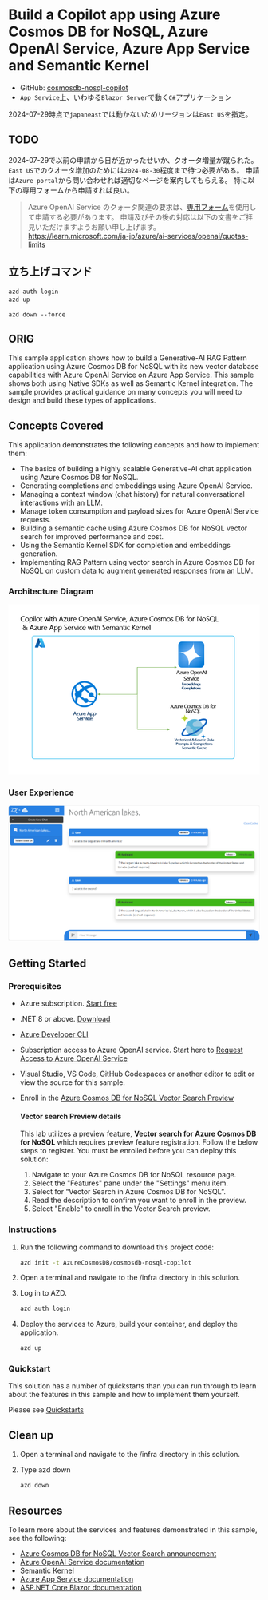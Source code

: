 # Build a Copilot app using Azure Cosmos DB for NoSQL, Azure OpenAI Service, Azure App Service and Semantic Kernel

- GitHub: [cosmosdb-nosql-copilot](https://github.com/AzureCosmosDB/cosmosdb-nosql-copilot)
- `App Service`上、いわゆる`Blazor Server`で動く`C#`アプリケーション

2024-07-29時点で`japaneast`では動かないためリージョンは`East US`を指定。

## TODO

2024-07-29で以前の申請から日が近かったせいか、クオータ増量が蹴られた。
`East US`でのクオータ増加のためには`2024-08-30`程度まで待つ必要がある。
申請は`Azure portal`から問い合わせれば適切なページを案内してもらえる。
特に以下の専用フォームから申請すれば良い。

>Azure OpenAI Service のクォータ関連の要求は、[専用フォーム](https://aka.ms/oai/quotaincrease)を使用して申請する必要があります。
>申請及びその後の対応は以下の文書をご拝見いただけますようお願い申し上げます。
><https://learn.microsoft.com/ja-jp/azure/ai-services/openai/quotas-limits>

## 立ち上げコマンド

```shell
azd auth login
azd up
```

```shell
azd down --force
```

## ORIG

This sample application shows how to build a Generative-AI RAG Pattern application using Azure Cosmos DB for NoSQL with its new vector database capabilities with Azure OpenAI Service on Azure App Service. This sample shows both using Native SDKs as well as Semantic Kernel integration. The sample provides practical guidance on many concepts you will need to design and build these types of applications.

## Concepts Covered

This application demonstrates the following concepts and how to implement them:

- The basics of building a highly scalable Generative-AI chat application using Azure Cosmos DB for NoSQL.
- Generating completions and embeddings using Azure OpenAI Service.
- Managing a context window (chat history) for natural conversational interactions with an LLM.
- Manage token consumption and payload sizes for Azure OpenAI Service requests.
- Building a semantic cache using Azure Cosmos DB for NoSQL vector search for improved performance and cost.
- Using the Semantic Kernel SDK for completion and embeddings generation.
- Implementing RAG Pattern using vector search in Azure Cosmos DB for NoSQL on custom data to augment generated responses from an LLM. 

### Architecture Diagram

![Architecture Diagram](cosmos-nosql-copilot-diagram.png)

### User Experience

![Cosmos DB + ChatGPT user interface](screenshot.png)

## Getting Started

### Prerequisites

- Azure subscription. [Start free](https://azure.microsoft.com/free)
- .NET 8 or above. [Download](https://dotnet.microsoft.com/download/dotnet/8.0)
- [Azure Developer CLI](https://aka.ms/azd-install)
- Subscription access to Azure OpenAI service. Start here to [Request Access to Azure OpenAI Service](https://aka.ms/oaiapply)
- Visual Studio, VS Code, GitHub Codespaces or another editor to edit or view the source for this sample.
- Enroll in the [Azure Cosmos DB for NoSQL Vector Search Preview](https://learn.microsoft.com/azure/cosmos-db/nosql/vector-search#enroll-in-the-vector-search-preview-feature)

    #### Vector search Preview details
    This lab utilizes a preview feature, **Vector search for Azure Cosmos DB for NoSQL** which requires preview feature registration. Follow the below steps to register. You must be enrolled before you can deploy this solution:
    
    1. Navigate to your Azure Cosmos DB for NoSQL resource page.
    1. Select the "Features" pane under the "Settings" menu item.
    1. Select for “Vector Search in Azure Cosmos DB for NoSQL”.
    1. Read the description to confirm you want to enroll in the preview.
    1. Select "Enable" to enroll in the Vector Search preview.

### Instructions

1. Run the following command to download this project code:

    ```bash
    azd init -t AzureCosmosDB/cosmosdb-nosql-copilot
    ```

1. Open a terminal and navigate to the /infra directory in this solution.

1. Log in to AZD.
    
    ```bash
    azd auth login
    ```

1. Deploy the services to Azure, build your container, and deploy the application.
    
    ```bash
    azd up
    ```

### Quickstart

This solution has a number of quickstarts than you can run through to learn about the features in this sample and how to implement them yourself.

Please see [Quickstarts](quickstart.md)


## Clean up

1. Open a terminal and navigate to the /infra directory in this solution.

1. Type azd down
    
    ```bash
    azd down
    ```

## Resources

To learn more about the services and features demonstrated in this sample, see the following:

- [Azure Cosmos DB for NoSQL Vector Search announcement](https://aka.ms/CosmosDBDiskANNBlog/)
- [Azure OpenAI Service documentation](https://learn.microsoft.com/azure/cognitive-services/openai/)
- [Semantic Kernel](https://learn.microsoft.com/semantic-kernel/overview)
- [Azure App Service documentation](https://learn.microsoft.com/azure/app-service/)
- [ASP.NET Core Blazor documentation](https://dotnet.microsoft.com/apps/aspnet/web-apps/blazor)
